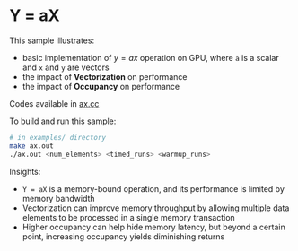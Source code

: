 # Y = aX

This sample illustrates:

- basic implementation of $y = a x$ operation on GPU, where `a` is a scalar and `x` and `y` are vectors
- the impact of **Vectorization** on performance
- the impact of **Occupancy** on performance

Codes available in [ax.cc](../examples/ax.cc)

To build and run this sample:

```bash
# in examples/ directory
make ax.out
./ax.out <num_elements> <timed_runs> <warmup_runs>
```

Insights:
- `Y = aX` is a memory-bound operation, and its performance is limited by memory bandwidth
- Vectorization can improve memory throughput by allowing multiple data elements to be processed in a single memory transaction
- Higher occupancy can help hide memory latency, but beyond a certain point, increasing occupancy yields diminishing returns
